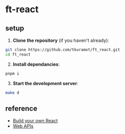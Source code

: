 # ft-react

## setup

1. **Clone the repository** (if you haven't already):

```sh
git clone https://github.com/tkuramot/ft_react.git
cd ft_react
```

2. **Install dependancies**:

```sh
pnpm i
```

3. **Start the development server**:

```sh
make d
```

## reference

- [Build your own React](https://pomb.us/build-your-own-react/)
- [Web APIs](https://developer.mozilla.org/en-US/docs/web/api)
